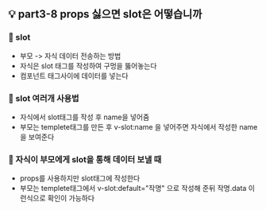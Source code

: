 ## 💡 part3-8 props 싫으면 slot은 어떻습니까

### 🔹 slot

- 부모 -> 자식 데이터 전송하는 방법
- 자식은 slot 태그를 작성하여 구멍을 뚫어놓는다
- 컴포넌트 태그사이에 데이터를 넣는다

### 🔹 slot 여러개 사용법

- 자식에서 slot태그를 작성 후 name을 넣어줌
- 부모는 templete태그를 만든 후 v-slot:name 을 넣어주면
  자식에서 작성한 name을 보여준다

### 🔹 자식이 부모에게 slot을 통해 데이터 보낼 때

- props를 사용하지만 slot태그에 작성한다
- 부모는 templete태그에서 v-slot:default="작명" 으로 작성해 준뒤
  작명.data 이런식으로 확인이 가능하다
